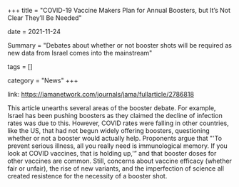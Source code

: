 +++
title = "COVID-19 Vaccine Makers Plan for Annual Boosters, but It’s Not Clear They’ll Be Needed"

date = 2021-11-24

Summary = "Debates about whether or not booster shots will be required as new data from Israel comes into the mainstream"

tags = []

category = "News"
+++

link: https://jamanetwork.com/journals/jama/fullarticle/2786818

This article unearths several areas of the booster debate. For example, Israel has been pushing boosters as they claimed the decline of infection rates was due to this. However, COVID rates were falling in other countries, like the US, that had not begun widely offering boosters, questioning whether or not a booster would actually help. Proponents argue that "'To prevent serious illness, all you really need is immunological memory. If you look at COVID vaccines, that is holding up,'” and that booster doses for other vaccines are common. Still, concerns about vaccine efficacy (whether fair or unfair), the rise of new variants, and the imperfection of science all created resistence for the necessity of a booster shot.
